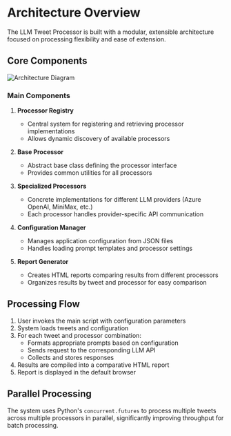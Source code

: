 # Architecture Overview

The LLM Tweet Processor is built with a modular, extensible architecture focused on processing flexibility and ease of extension.

## Core Components

![Architecture Diagram](https://via.placeholder.com/800x400?text=Architecture+Diagram)

### Main Components

1. **Processor Registry**

   - Central system for registering and retrieving processor implementations
   - Allows dynamic discovery of available processors

2. **Base Processor**

   - Abstract base class defining the processor interface
   - Provides common utilities for all processors

3. **Specialized Processors**

   - Concrete implementations for different LLM providers (Azure OpenAI, MiniMax, etc.)
   - Each processor handles provider-specific API communication

4. **Configuration Manager**

   - Manages application configuration from JSON files
   - Handles loading prompt templates and processor settings

5. **Report Generator**
   - Creates HTML reports comparing results from different processors
   - Organizes results by tweet and processor for easy comparison

## Processing Flow

1. User invokes the main script with configuration parameters
2. System loads tweets and configuration
3. For each tweet and processor combination:
   - Formats appropriate prompts based on configuration
   - Sends request to the corresponding LLM API
   - Collects and stores responses
4. Results are compiled into a comparative HTML report
5. Report is displayed in the default browser

## Parallel Processing

The system uses Python's `concurrent.futures` to process multiple tweets across multiple processors in parallel, significantly improving throughput for batch processing.
